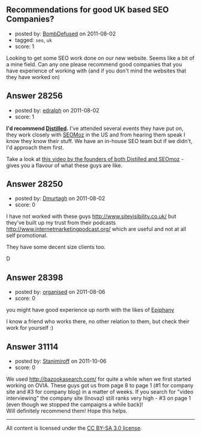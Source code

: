 ## Recommendations for good UK based SEO Companies?

- posted by: [BombDefused](https://stackexchange.com/users/-1/4920-bombdefused) on 2011-08-02
- tagged: `seo`, `uk`
- score: 1

Looking to get some SEO work done on our new website. Seems like a bit of a mine field. Can any one please recommend good companies that you have experience of working with (and if you don't mind the websites that they have worked on)


## Answer 28256

- posted by: [edralph](https://stackexchange.com/users/-1/9362-edralph) on 2011-08-02
- score: 1

<p><strong>I'd recommend <a href="http://www.distilled.net" rel="nofollow">Distilled</a>.</strong>  I've attended several events they have put on, they work closely with <a href="http://www.seomoz.org" rel="nofollow">SEOMoz</a> in the US and from hearing them speak I know they know their stuff.  We have an in-house SEO team but if we didn't, I'd approach them first.</p>

<p>Take a look at <a href="http://www.seomoz.org/blog/replicate-googles-panda-questionnaire-whiteboard-friday" rel="nofollow">this video by the founders of both Distilled and SEOmoz</a> - gives you a flavour of what these guys are like.</p>



## Answer 28250

- posted by: [Dmurtagh](https://stackexchange.com/users/-1/12396-dmurtagh) on 2011-08-02
- score: 0

I have not worked with these guys http://www.sitevisibility.co.uk/ but they've built up my trust from their podcasts http://www.internetmarketingpodcast.org/ which are useful and not at all self promotional. 

They have some decent size clients too.

D


## Answer 28398

- posted by: [organised](https://stackexchange.com/users/-1/12103-organised) on 2011-08-06
- score: 0

<p>you might have good experience up north with the likes of <a href="http://www.epiphanysolutions.co.uk/" rel="nofollow">Epiphany</a></p>

<p>I know a friend who works there, no other relation to them,  but check their work for yourself :)</p>



## Answer 31114

- posted by: [Stanimiroff](https://stackexchange.com/users/-1/11357-stanimiroff) on 2011-10-06
- score: 0

We used http://bazookasearch.com/ for quite a while when we first started working on OVIA. These guys got us from page 8 to page 1 (#1 for company site and #3 for company blog) in a matter of weeks. If you search for "video interviewing" the company site (Inovaz) still ranks very high - #3 on page 1 (even though we stopped the campaigns a while back)!  
Will definitely recommend them! Hope this helps.



---

All content is licensed under the [CC BY-SA 3.0 license](https://creativecommons.org/licenses/by-sa/3.0/).
